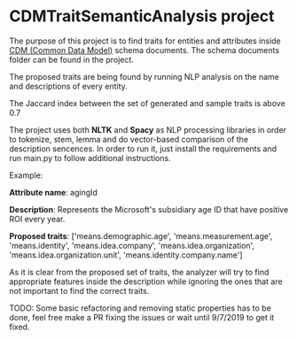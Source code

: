 # CDMTraitSemanticAnalysis project


The purpose of this project is to find traits for entities and attributes inside [CDM (Common Data Model)](https://docs.microsoft.com/en-us/common-data-model/) schema documents.
The schema documents folder can be found in the project.

The proposed traits are being found by running NLP analysis on the name and descriptions of every entity.

The Jaccard index between the set of generated and sample traits is above 0.7

The project uses both **NLTK** and **Spacy** as NLP processing libraries in order to tokenize, stem, lemma and do vector-based comparison of the description sencences.
In order to run it, just install the requirements and run main.py to follow additional instructions.

Example:

**Attribute name**: agingId

**Description**: Represents the Microsoft's subsidiary age ID that have positive ROI every year.

**Proposed traits**: ['means.demographic.age', 'means.measurement.age', 'means.identity', 'means.idea.company', 'means.idea.organization', 'means.idea.organization.unit', 'means.identity.company.name']

As it is clear from the proposed set of traits, the analyzer will try to find appropriate features inside the description while ignoring the ones that are not important to find the correct traits.

TODO: Some basic refactoring and removing static properties has to be done, feel free make a PR fixing the issues or wait until 9/7/2019 to get it fixed.
